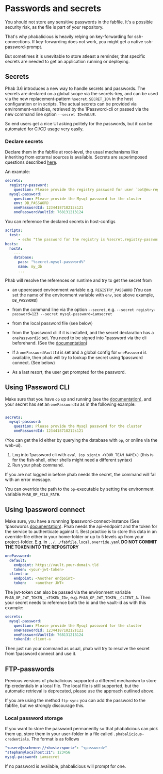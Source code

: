 # Passwords and secrets

You should not store any sensitive passwords in the fabfile. It's a possible security risk, as the file is part of your repository.

That's why phabalicious is heavily relying on key-forwarding for ssh-connections. If key-forwarding does not work, you might get a native ssh-password-prompt.

But sometimes it is unevitable to store atleast a reminder, that specific secrets are needed to get an application running or deploying.

## Secrets

Phab 3.6 introduces a new way to handle secrets and passwords. The secrets are declared on a global scope via the secrets-key, and can be used via the new replacement-pattern `%secret.SECRET_ID%` in the host configuration or in scripts. The actual secrets can be provided via environment-variables, retrieved by the 1Password-cli or passed via the new command line option `--secret ID=VALUE`.

So end users get a nice UI asking politely for the passwords, but it can be automated for CI/CD usage very easily.

### Declare secrets

Declare them in the fabfile at root-level, the usual mechanisms like inheriting from external sources is available. Secrets are superimposed questions described [here](scripts.md).

An example:

````yaml
secrets:
  registry-password:
    question: Please provide the registry password for user `bot@mu-registry.io`
  mysql-password:
    question: Please provide the Mysql password for the cluster
    env: DB_PASSWORD
    onePasswordId: 1234418718212s121
    onePasswordVaultId: 768131213124
````


You can reference the declared secrets in host-configs

```yaml
scripts:
  test:
      - echo "the password for the registry is %secret.registry-password%"
hosts:
  hostA:
    ...
    database:
      pass: "%secret.mysql-password%"
      name: my_db
      ...
```

Phab will resolve the references on runtime and try to get the secret from

  * an uppercased environment variable e.g. `REGISTRY_PASSWORD` (You can set the name of the environment variable with `env`, see above example, `DB_PASSWORD`)
  * from the command line via the option `--secret`, e.g. `--secret registry-password=123 --secret mysql-password=iamsecret`
  * from the local password file (see below)
  * from the 1password cli if it is installed, and the secret declaration has a `onePasswordId` set. You need to be signed into 1password via the cli beforehand. (See the [documentation](https://support.1password.com/command-line-getting-started/))

  * If a `onePasswordVaultId` is set and a global config for `onePassword` is available, then phab will try to lookup the secret using 1password connect. (See below)
  * As a last resort, the user get prompted for the password.

## Using 1Password CLI

Make sure that you have `op` up and running (see the [documentation](https://1password.com/downloads/command-line/)), and your secret has set an `onePasswordId` as in the following example:

```yaml

secrets:
  mysql-password:
    question: Please provide the Mysql password for the cluster
    onePasswordId: 1234418718212s121
```

(You can get the id either by querying the database with `op`, or online via the web-ui).

1. Log into 1password cli with `eval (op signin <YOUR_TEAM_NAME>)` (this is for the fish-shell, other shells might need a different syntax)
2. Run your phab command.

If you are not logged in before phab needs the secret, the command will fail with an error message.

You can override the path to the `op`-executable by setting the environment variable `PHAB_OP_FILE_PATH`.

## Using 1password connect

Make sure, you have a runnning 1password-connect-instance (See 1passwords [documentation](https://support.1password.com/secrets-automation/)). Phab needs the api-endpoint and the token for the service to authenticate against it. Best practice is to store this data in an override-file either in your home-folder or up to 5 levels up from your project-folder. E.g. in `../../fabfile.local.override.yaml` **DO NOT COMMIT THE TOKEN INTO THE REPOSITORY**

```yaml
onePassword:
  default:
    endpoint: https://vault.your-domain.tld
    token: <your-jwt-token>
  client-a:
    endpoint: <Another endpoint>
    token:    <another JWT>
```

The jwt-token can also be passed via the environment variable `PHAB_OP_JWT_TOKEN__<TOKEN_ID>`, e.g. `PHAB_OP_JWT_TOKEN__CLIENT_A`. Then your secret needs to reference both the id and the vault-id as with this example:


````yaml
secrets:
  mysql-password:
    question: Please provide the Mysql password for the cluster
    onePasswordId: 1234418718212s121
    onePasswordVaultId: 768131213124
    tokenId: client-a
````

Then just run your command as usual, phab will try to resolve the secret from 1password connect and use it.

## FTP-passwords

Previous versions of phabalicious supported a different mechanism to store ftp credentials in a local file. The local file is still supported, but the automatic retrieval is deprecated, please use the approach outlined above.

If you are using the method `ftp-sync` you can add the password to the fabfile, but we strongly discourage this.


### Local password storage

If you want to store the password permanently so that phabalicious can pick them up, store them in your user-folder in a file called `.phabalicious-credentials`. The format is as follows

```yaml
"<user>@<scheme>://<host>:<port>": "<password>"
"stephan@localhost:21": 123456
mysql-password: iamsecret
```

If no password is available, phabalicious will prompt for one.
